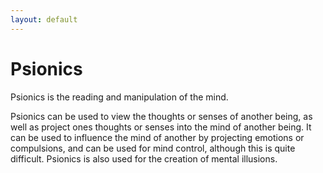 ```yaml
---
layout: default
---
```


# Psionics

Psionics is the reading and manipulation of the mind. 

Psionics can be used to view the thoughts or senses of another being, as well as project ones thoughts or senses into the mind of another being. It can be used to influence the mind of another by projecting emotions or compulsions, and can be used for mind control, although this is quite difficult. Psionics is also used for the creation of mental illusions.
